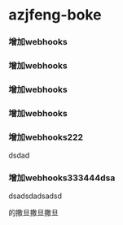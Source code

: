 # azjfeng-boke

### 增加webhooks


### 增加webhooks

### 增加webhooks


### 增加webhooks

### 增加webhooks222

dsdad
### 增加webhooks333444dsa

dsadsdadsadsd



的撒旦撒旦撒旦